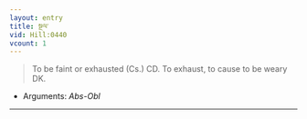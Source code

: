 ```yaml
---
layout: entry
title: སྔལ་
vid: Hill:0440
vcount: 1
---
```

> To be faint or exhausted (Cs\.) CD\. To exhaust, to cause to be weary DK\.

* Arguments: _Abs-Obl_

---

